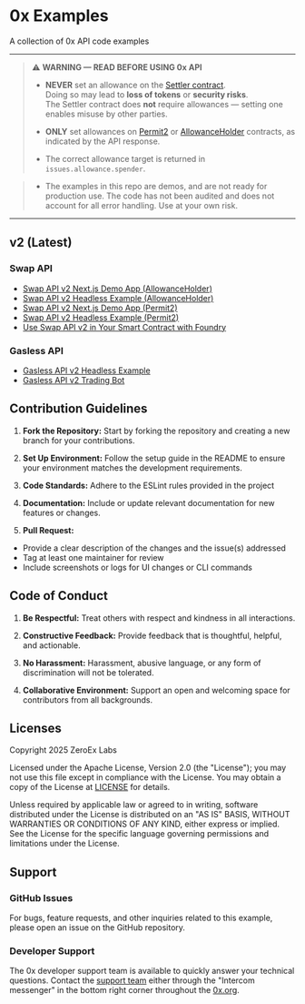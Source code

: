 # 0x Examples

A collection of 0x API code examples

---

> ⚠️ **WARNING — READ BEFORE USING 0x API**
>
> - **NEVER** set an allowance on the [Settler contract](https://0x.org/docs/introduction/0x-cheat-sheet#0x-settler-contracts).  
>   Doing so may lead to **loss of tokens** or **security risks**.  
>   The Settler contract does **not** require allowances — setting one enables misuse by other parties.
>
> - **ONLY** set allowances on [Permit2](https://0x.org/docs/introduction/0x-cheat-sheet#permit2-contract) or [AllowanceHolder](https://0x.org/docs/introduction/0x-cheat-sheet#allowanceholder-contract) contracts, as indicated by the API response.
>
> - The correct allowance target is returned in `issues.allowance.spender`.

> - The examples in this repo are demos, and are not ready for production use. The code has not been audited and does not account for all error handling. Use at your own risk.

---

## v2 (Latest)

### Swap API

- [Swap API v2 Next.js Demo App (AllowanceHolder)](https://github.com/0xProject/0x-examples/tree/main/swap-v2-allowance-holder-next-app)
- [Swap API v2 Headless Example (AllowanceHolder)](https://github.com/0xProject/0x-examples/tree/main/swap-v2-allowance-holder-headless-example)
- [Swap API v2 Next.js Demo App (Permit2)](https://github.com/0xProject/0x-examples/tree/main/swap-v2-next-app)
- [Swap API v2 Headless Example (Permit2)](https://github.com/0xProject/0x-examples/tree/main/swap-v2-headless-example)
- [Use Swap API v2 in Your Smart Contract with Foundry](https://github.com/0xProject/0x-examples/tree/main/swap-v2-with-foundry)

### Gasless API

- [Gasless API v2 Headless Example](https://github.com/0xProject/0x-examples/blob/main/gasless-v2-headless-example/README.md)
- [Gasless API v2 Trading Bot](https://github.com/0xProject/0x-examples/tree/main/gasless-v2-trading-bot)


## Contribution Guidelines

1. **Fork the Repository:** Start by forking the repository and creating a new branch for your contributions.

2. **Set Up Environment:** Follow the setup guide in the README to ensure your environment matches the development requirements.

3. **Code Standards:** Adhere to the ESLint rules provided in the project

4. **Documentation:** Include or update relevant documentation for new features or changes.

5. **Pull Request:**
- Provide a clear description of the changes and the issue(s) addressed
- Tag at least one maintainer for review
- Include screenshots or logs for UI changes or CLI commands

## Code of Conduct

1. **Be Respectful:** Treat others with respect and kindness in all interactions.

2. **Constructive Feedback:** Provide feedback that is thoughtful, helpful, and actionable.

3. **No Harassment:** Harassment, abusive language, or any form of discrimination will not be tolerated.

4. **Collaborative Environment:** Support an open and welcoming space for contributors from all backgrounds.

## Licenses

Copyright 2025 ZeroEx Labs

Licensed under the Apache License, Version 2.0 (the "License"); you may not use this file except in compliance with the License. You may obtain a copy of the License at [LICENSE](http://www.apache.org/licenses/LICENSE-2.0) for details.

Unless required by applicable law or agreed to in writing, software distributed under the License is distributed on an "AS IS" BASIS, WITHOUT WARRANTIES OR CONDITIONS OF ANY KIND, either express or implied. See the License for the specific language governing permissions and limitations under the License.

## Support

### GitHub Issues
For bugs, feature requests, and other inquiries related to this example, please open an issue on the GitHub repository.

### Developer Support
The 0x developer support team is available to quickly answer your technical questions. Contact the [support team](https://0x.org/docs/introduction/community#contact-support) either through the "Intercom messenger" in the bottom right corner throughout the [0x.org](https://0x.org/).
